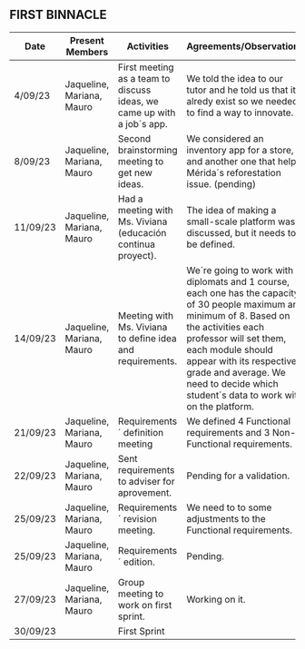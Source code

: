 ## FIRST BINNACLE

|   Date   | Present Members|                                       Activities                                                   |               Agreements/Observations                                   |
|----------|----------------|----------------------------------------------------------------------------------------------------|-------------------------------------------------------------------------|
| 4/09/23  |Jaqueline, Mariana, Mauro| First meeting as a team to discuss ideas, we came up with a job´s app. | We told the idea to our tutor and he told us that it alredy exist so we needed to find a way to innovate.|                       
| 8/09/23  |Jaqueline, Mariana, Mauro| Second brainstorming meeting to get new ideas. | We considered an inventory app for a store, and another one that helps Mérida´s reforestation issue. (pending)   |                         
| 11/09/23 |Jaqueline, Mariana, Mauro| Had a meeting with Ms. Viviana (educación continua proyect). | The idea of ​​making a small-scale platform was discussed, but it needs to be defined. |
| 14/09/23 |Jaqueline, Mariana, Mauro| Meeting with Ms. Viviana to define idea and requirements. | We´re going to work with 4 diplomats and 1 course, each one has the capacity of 30 people maximum and minimum of 8. Based on the activities each professor will set them, each module should appear with its respective grade and average. We need to decide which student´s data to work with on the platform.|
|21/09/23  |Jaqueline, Mariana, Mauro| Requirements´ definition meeting | We defined 4 Functional requirements and 3 Non-Functional requirements.|
|22/09/23  |Jaqueline, Mariana, Mauro| Sent requirements to adviser for aprovement. | Pending for a validation.|
|25/09/23  |Jaqueline, Mariana, Mauro| Requirements´ revision meeting. |We need to to some adjustments to the Functional requirements.|
|25/09/23  |Jaqueline, Mariana, Mauro| Requirements´ edition. | Pending.|
|27/09/23  |Jaqueline, Mariana, Mauro|Group meeting to work on first sprint.| Working on it.|  
|30/09/23  || First Sprint| | 
